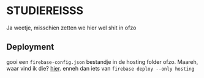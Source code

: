# STUDIEREISSS

Ja weetje, misschien zetten we hier wel shit in ofzo

## Deployment

gooi een `firebase-config.json` bestandje in de hosting folder ofzo.
Maareh, waar vind ik die? [hier](https://support.google.com/firebase/answer/7015592#zippy=%2Cin-this-article).
enneh dan iets van `firebase deploy --only hosting`
